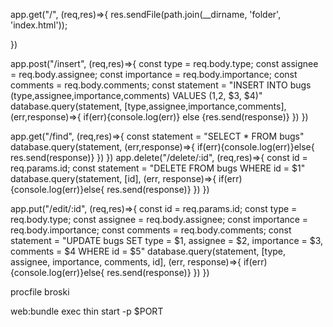app.get("/", (req,res)=>{
    res.sendFile(path.join(__dirname, 'folder', 'index.html'));

})

app.post("/insert", (req,res)=>{
    const type = req.body.type;
    const assignee = req.body.assignee;
    const importance = req.body.importance;
    const comments = req.body.comments;
    const statement = "INSERT INTO bugs (type,assignee,importance,comments) VALUES ($1,$2, $3, $4)"
    database.query(statement, [type,assignee,importance,comments], (err,response)=>{
        if(err){console.log(err)} else {res.send(response)}
    })
})

app.get("/find", (req,res)=>{
    const statement = "SELECT * FROM bugs"
    database.query(statement, (err,response)=>{
        if(err){console.log(err)}else{ res.send(response)}
    })
})
app.delete("/delete/:id", (req,res)=>{
    const id = req.params.id;
    const statement = "DELETE FROM bugs WHERE id = $1"
    database.query(statement, [id], (err, response)=>{
        if(err){console.log(err)}else{ res.send(response)}
    })
})

app.put("/edit/:id", (req,res)=>{
    const id = req.params.id;
    const type = req.body.type;
    const assignee = req.body.assignee;
    const importance = req.body.importance;
    const comments = req.body.comments;
    const statement = "UPDATE bugs SET type = $1, assignee = $2, importance = $3, comments = $4  WHERE id = $5"
    database.query(statement, [type, assignee, importance, comments, id], (err, response)=>{
        if(err){console.log(err)}else{ res.send(response)}
    })
})


procfile broski

web:bundle exec thin start -p $PORT